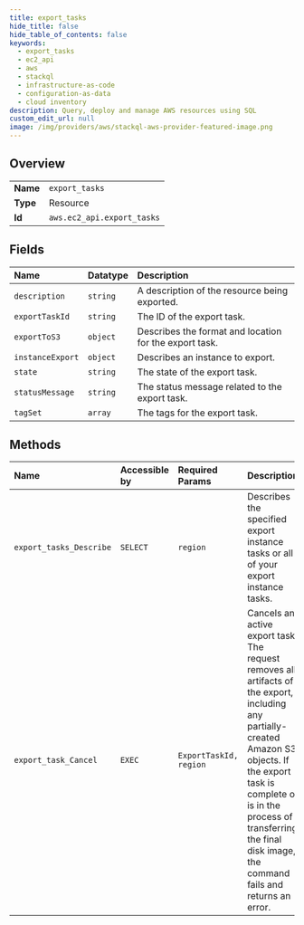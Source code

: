 ```yaml
---
title: export_tasks
hide_title: false
hide_table_of_contents: false
keywords:
  - export_tasks
  - ec2_api
  - aws    
  - stackql
  - infrastructure-as-code
  - configuration-as-data
  - cloud inventory
description: Query, deploy and manage AWS resources using SQL
custom_edit_url: null
image: /img/providers/aws/stackql-aws-provider-featured-image.png
---
```

  
    

## Overview
<table><tbody>
<tr><td><b>Name</b></td><td><code>export_tasks</code></td></tr>
<tr><td><b>Type</b></td><td>Resource</td></tr>
<tr><td><b>Id</b></td><td><code>aws.ec2_api.export_tasks</code></td></tr>
</tbody></table>

## Fields
| Name | Datatype | Description |
|:-----|:---------|:------------|
| `description` | `string` | A description of the resource being exported. |
| `exportTaskId` | `string` | The ID of the export task. |
| `exportToS3` | `object` | Describes the format and location for the export task. |
| `instanceExport` | `object` | Describes an instance to export. |
| `state` | `string` | The state of the export task. |
| `statusMessage` | `string` | The status message related to the export task. |
| `tagSet` | `array` | The tags for the export task. |
## Methods
| Name | Accessible by | Required Params | Description |
|:-----|:--------------|:----------------|:------------|
| `export_tasks_Describe` | `SELECT` | `region` | Describes the specified export instance tasks or all of your export instance tasks. |
| `export_task_Cancel` | `EXEC` | `ExportTaskId, region` | Cancels an active export task. The request removes all artifacts of the export, including any partially-created Amazon S3 objects. If the export task is complete or is in the process of transferring the final disk image, the command fails and returns an error. |
